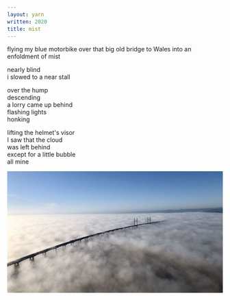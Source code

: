 ```yaml
---
layout: yarn
written: 2020
title: mist
---
```


<div class="poem">
flying my blue motorbike  
over that big old bridge to Wales  
into an enfoldment of mist  


nearly blind  
i slowed to a near stall  


over the hump  
descending  
a lorry came up behind  
flashing lights  
honking


lifting the helmet's visor  
I saw that the cloud  
was left behind  
except for a little bubble  
all mine
</div>

![Severn Bridge](/assets/images/bucket/severnBridge.jpg "Severn Bridge")
